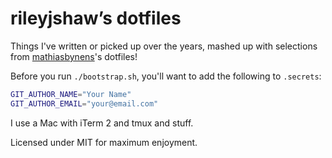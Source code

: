 # rileyjshaw’s dotfiles

Things I've written or picked up over the years, mashed up with selections from [mathiasbynens](https://github.com/mathiasbynens/dotfiles.git)'s dotfiles!

Before you run `./bootstrap.sh`, you'll want to add the following to `.secrets`:

```bash
GIT_AUTHOR_NAME="Your Name"
GIT_AUTHOR_EMAIL="your@email.com"
```

I use a Mac with iTerm 2 and tmux and stuff.

Licensed under MIT for maximum enjoyment.
